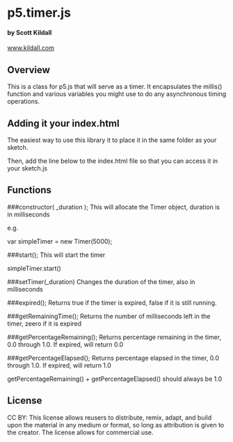 # p5.timer.js
#### by Scott Kildall
www.kildall.com


## Overview
This is a class for p5.js that will serve as a timer. It encapsulates the millis() function and various variables you might use to do any asynchronous timing operations.


## Adding it your index.html

The easiest way to use this library it to place it in the same folder as your sketch.

Then, add the line below to the index.html file so that you can access it in your sketch.js

  <script src="p5.timer.js"></script>
  

## Functions

###constructor( _duration );
This will allocate the Timer object, duration is in milliseconds

e.g.

var simpleTimer = new Timer(5000);

###start();
This will start the timer

simpleTimer.start()

###setTimer(_duration) 
Changes the duration of the timer, also in milliseconds

###expired();
Returns true if the timer is expired, false if it is still running.

###getRemainingTime();
Returns the number of milliseconds left in the timer, zeero if it is expired

###getPercentageRemaining();
Returns percentage remaining in the timer, 0.0 through 1.0. If expired, will return 0.0


###getPercentageElapsed();
Returns percentage elapsed in the timer, 0.0 through 1.0. If expired, will return 1.0


getPercentageRemaining() + getPercentageElapsed() should always be 1.0

## License
CC BY: This license allows reusers to distribute, remix, adapt, and build upon the material in any medium or format, so long as attribution is given to the creator. The license allows for commercial use.
